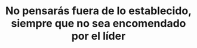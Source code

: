 ---
title: '9. No pensarás fuera de lo establecido, siempre que no sea encomendado por el líder'
description: 'Si el líder decida que es necesario explorar nuevas ideas o perspectivas, dichos pensamientos se legitiman y se convierten en una directiva.'
image: 'assets/mandamientos/extasis.png'
weight: 9
---